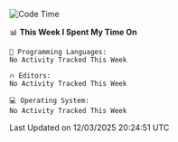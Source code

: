 
<!--START_SECTION:waka-->
![Code Time](http://img.shields.io/badge/Code%20Time-736%20hrs%203%20mins-blue)

📊 **This Week I Spent My Time On** 

```text
💬 Programming Languages: 
No Activity Tracked This Week

🔥 Editors: 
No Activity Tracked This Week

💻 Operating System: 
No Activity Tracked This Week
```


 Last Updated on 12/03/2025 20:24:51 UTC
<!--END_SECTION:waka-->
